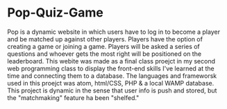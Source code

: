 # Pop-Quiz-Game
Pop is a dynamic website in which users have to log in to become a player and be matched up against other players. Players have the option of creating a game or joining a game. Players will be asked a series of questions and whoever gets the most right will be positioned on the leaderboard.
This webite was made as a final class proejct in my second web programming class to display the front-end skills I've learned at the time and connecting them to a database. The languages and frameworsk used in this proejct was atom, html/CSS, PHP & a local WAMP database. This project is dynamic in the sense that user info is push and stored, but the "matchmaking" feature ha been "shelfed."
